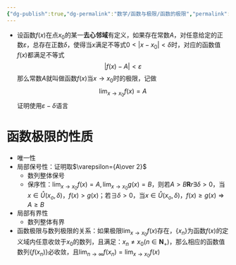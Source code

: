 ```yaml
---
{"dg-publish":true,"dg-permalink":"数学/函数与极限/函数的极限","permalink":"/数学/函数与极限/函数的极限/","dgHomeLink":true,"dgPassFrontmatter":false}
---
```




- 设函数$f(x)$在点$x_0$的某一**去心邻域**有定义，如果存在常数$A$，对任意给定的正数$\varepsilon$，总存在正数$\delta$，使得当$x$满足不等式$0<|x-x_0|<\delta$时，对应的函数值$f(x)$都满足不等式
$$|f(x)-A|<\varepsilon$$
	那么常数$A$就叫做函数$f(x)$当$x\rightarrow x_0$时的极限，记做
	$$\lim_{x\rightarrow x_0}f(x)=A$$
	证明使用$\varepsilon-\delta$语言

# 函数极限的性质
- 唯一性
- 局部保号性：证明取$\varepsilon={A\over 2}$
	- 数列整体保号
	- 保序性：$\lim_{x\to x_0}f(x)=A,\lim_{x\to x_0}{g(x)}=B$，则若$A>B{\mathbf R}r\exists{\delta>0}$，当$x\in\mathring{U}(x_o,\delta)$，$f(x)>{g(x)}$；若$\exists\delta>0$，当$x\in\mathring{U}(x_o,\delta)$，$f(x)\geq{g(x)}\Rightarrow A\geq B$
- 局部有界性
	- 数列整体有界
- 函数极限与数列极限的关系：如果极限$\lim_{x\rightarrow x_0}f(x)$存在，$\{x_n\}$为函数$f(x)$的定义域内任意收敛于$x_0$的数列，且满足：$x_n\neq x_0(n\in \mathbf{N}_+)$，那么相应的函数值数列$\{f(x_n)\}$必收敛，且$\lim_{n\rightarrow \infty}f(x_n)=\lim_{x\rightarrow x_0}f(x)$
